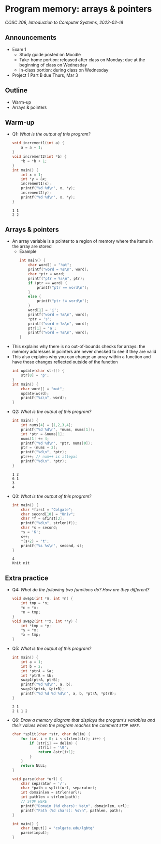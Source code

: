 # Program memory: arrays & pointers
_COSC 208, Introduction to Computer Systems, 2022-02-18_

## Announcements
* Exam 1
    * Study guide posted on Moodle
    * Take-home portion: released after class on Monday; due at the beginning of class on Wednesday
    * In-class portion: during class on Wednesday
* Project 1 Part B due Thurs, Mar 3

## Outline
* Warm-up
* Arrays & pointers

## Warm-up
* Q1: _What is the output of this program?_
    ```C
    void increment1(int a) {
        a = a + 1;
    }
    void increment2(int *b) {
        *b = *b + 1;
    }
    int main() {
        int x = 1;
        int *y = &x;
        increment1(x);
        printf("%d %d\n", x, *y);
        increment2(y);
        printf("%d %d\n", x, *y);
    }
    ```
    ```
    1 1
    2 2
    ```
    
## Arrays & pointers
* An array variable is a pointer to a region of memory where the items in the array are stored
    * Example
        ```C
        int main() {
            char word[] = "hat";
            printf("word = %s\n", word);
            char *ptr = word;
            printf("ptr = %s\n", ptr);
            if (ptr == word) {
                printf("ptr == word\n");
            }
            else {
                printf("ptr != word\n");
            }
            word[1] = 'i';
            printf("word = %s\n", word);
            *ptr = 's';
            printf("word = %s\n", word);
            ptr[1] = 'a';
            printf("word = %s\n", word);
        } 
        ```
* This explains why there is no out-of-bounds checks for arrays: the memory addresses in pointers are never checked to see if they are valid
* This also explains why you can change an array within a function and have those changes reflected outside of the function
    ```C
    int update(char str[]) {
        str[0] = 'p';
    }
    int main() {
        char word[] = "mat";
        update(word);
        printf("%s\n", word);
    }
    ```
* Q2: _What is the output of this program?_
    ```C
    int main() {
        int nums[4] = {1,2,3,4};
        printf("%d %d\n", *nums, nums[1]);
        int *ptr = &nums[1];
        nums[1] += 4;
        printf("%d %d\n", *ptr, nums[0]);
        ptr = (nums + 2);
        printf("%d\n", *ptr);
        ptr++; // num++ is illegal
        printf("%d\n", *ptr);
    }
    ```
    ```
    1 2
    6 1
    3
    4
    ```
* Q3: _What is the output of this program?_
    ```C
    int main() {
        char *first = "Colgate";
        char second[10] = "Univ";
        char *f = &first[3];
        printf("%d\n", strlen(f));
        char *s = second;
        *s = 'K';
        s++;
        *(s+2) = 't';
        printf("%s %s\n", second, s);
    }
    ```
    ```
    4
    Knit nit
    ```

## Extra practice
* Q4: _What do the following two functions do? How are they different?_
    ```C
    void swap1(int *m, int *n) {
        int tmp = *n;
        *n = *m;
        *m = tmp;
    }   
    void swap2(int **x, int **y) {
        int *tmp = *y;
        *y = *x;
        *x = tmp;
    }
    ```
* Q5: _What is the output of this program?_
    ```C
    int main() {
        int a = 1;
        int b = 2;
        int *ptrA = &a;
        int *ptrB = &b;
        swap1(ptrA, ptrB);
        printf("%d %d\n", a, b);
        swap2(&ptrA, &ptrB);
        printf("%d %d %d %d\n", a, b, *ptrA, *ptrB);
    }
    ```
    ```
    2 1
    2 1 1 2
    ```
* Q6: _Draw a memory diagram that displays the program's variables and their values when the program reaches the comment `STOP HERE`._
    ```C
    char *split(char *str, char delim) {
        for (int i = 0; i < strlen(str); i++) {
            if (str[i] == delim) {
                str[i] = '\0';
                return &str[i+1];
            }
        }
        return NULL;
    }

    void parse(char *url) {
        char separator = '/';
        char *path = split(url, separator);
        int domainlen = strlen(url);
        int pathlen = strlen(path);
        // STOP HERE
        printf("Domain (%d chars): %s\n", domainlen, url);
        printf("Path (%d chars): %s\n", pathlen, path);
    }

    int main() {
        char input[] = "colgate.edu/lgbtq"
        parse(input);
    }
    ```
